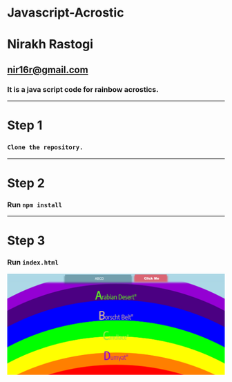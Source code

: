 # Javascript-Acrostic
# Nirakh Rastogi
## nir16r@gmail.com

### It is a java script code for rainbow acrostics.


---
# Step 1
### `Clone the repository.`
---
# Step 2
### Run `npm install`
---
# Step 3
### Run `index.html` 

![](ScreenShot.jpg)
